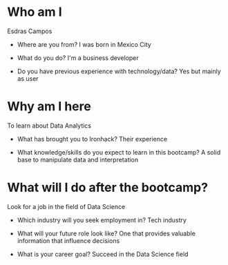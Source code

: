# Who am I
Esdras Campos

* Where are you from?
I was born in Mexico City

* What do you do?
I'm a business developer

* Do you have previous experience with technology/data?
Yes but mainly as user

# Why am I here
To learn about Data Analytics

* What has brought you to Ironhack?
Their experience

* What knowledge/skills do you expect to learn in this bootcamp?
A solid base to manipulate data and interpretation

# What will I do after the bootcamp?
Look for a job in the field of Data Science

* Which industry will you seek employment in?
Tech industry

* What will your future role look like?
One that provides valuable information that influence decisions

* What is your career goal?
Succeed in the Data Science field 
